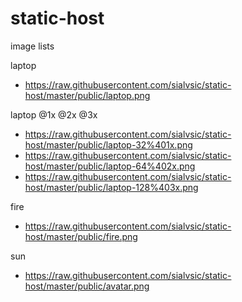 # static-host

image lists

laptop

- https://raw.githubusercontent.com/sialvsic/static-host/master/public/laptop.png

laptop @1x @2x @3x

- https://raw.githubusercontent.com/sialvsic/static-host/master/public/laptop-32%401x.png
- https://raw.githubusercontent.com/sialvsic/static-host/master/public/laptop-64%402x.png
- https://raw.githubusercontent.com/sialvsic/static-host/master/public/laptop-128%403x.png

fire

- https://raw.githubusercontent.com/sialvsic/static-host/master/public/fire.png

sun

- https://raw.githubusercontent.com/sialvsic/static-host/master/public/avatar.png
